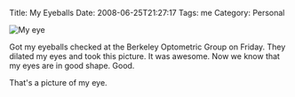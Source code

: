 Title: My Eyeballs
Date: 2008-06-25T21:27:17
Tags: me
Category: Personal

![My eye]({filename}/images/eyeball.jpeg)

Got my eyeballs checked at the Berkeley Optometric Group on Friday. They 
dilated my eyes and took this picture. It was awesome. Now we know that my 
eyes are in good shape. Good.

That's a picture of my eye.
